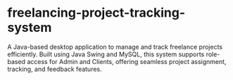 # freelancing-project-tracking-system
A Java-based desktop application to manage and track freelance projects efficiently. Built using Java Swing and MySQL, this system supports role-based access for Admin and Clients, offering seamless project assignment, tracking, and feedback features.
